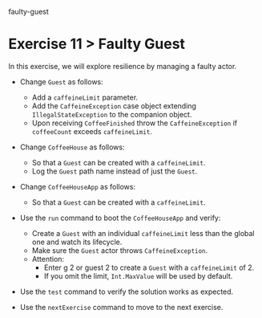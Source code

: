 faulty-guest

# Exercise 11 > Faulty Guest

In this exercise, we will explore resilience by managing a faulty actor.

- Change `Guest` as follows:

    - Add a `caffeineLimit` parameter.
    - Add the `CaffeineException` case object extending `IllegalStateException`
      to the companion object.
    - Upon receiving `CoffeeFinished` throw the `CaffeineException` if 
      `coffeeCount` exceeds `caffeineLimit`.

- Change `CoffeeHouse` as follows:

    - So that a `Guest` can be created with a `caffeineLimit`.
    - Log the `Guest` path name instead of just the `Guest`.

- Change `CoffeeHouseApp` as follows:

    - So that a `Guest` can be created with a `caffeineLimit`.

- Use the `run` command to boot the `CoffeeHouseApp` and verify:

    - Create a `Guest` with an individual `caffeineLimit` less than the global
      one and watch its lifecycle.
    - Make sure the `Guest` actor throws `CaffeineException`.
    - Attention: 
        - Enter g 2 or guest 2 to create a `Guest` with a `caffeineLimit` of 2.
        - If you omit the limit, `Int.MaxValue` will be used by default.

- Use the `test` command to verify the solution works as expected.

- Use the `nextExercise` command to move to the next exercise.

